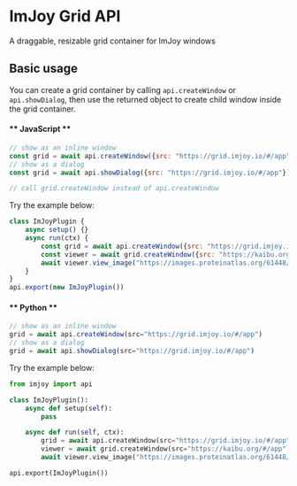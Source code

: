 # ImJoy Grid API

A draggable, resizable grid container for ImJoy windows

## Basic usage
You can create a grid container by calling `api.createWindow` or `api.showDialog`, then use the returned object to create child window inside the grid container.

<!-- tabs:start -->

#### ** JavaScript **
```js
// show as an inline window
const grid = await api.createWindow({src: "https://grid.imjoy.io/#/app"})
// show as a dialog
const grid = await api.showDialog({src: "https://grid.imjoy.io/#/app"})

// call grid.createWindow instead of api.createWindow
```

Try the example below:
<!-- ImJoyPlugin: {"type": "web-worker", "editor_height": "400px"} -->
```js
class ImJoyPlugin {
    async setup() {}
    async run(ctx) {
        const grid = await api.createWindow({src: "https://grid.imjoy.io/#/app"})
        const viewer = await grid.createWindow({src: "https://kaibu.org/#/app", name: "Kaibu"})
        await viewer.view_image("https://images.proteinatlas.org/61448/1319_C10_2_blue_red_green.jpg")
    }
}
api.export(new ImJoyPlugin())
```

#### ** Python **
```js
// show as an inline window
grid = await api.createWindow(src="https://grid.imjoy.io/#/app")
// show as a dialog
grid = await api.showDialog(src="https://grid.imjoy.io/#/app")
```

Try the example below:

<!-- ImJoyPlugin: {"type": "native-python", "editor_height": "400px"} -->
```python
from imjoy import api

class ImJoyPlugin():
    async def setup(self):
        pass

    async def run(self, ctx):
        grid = await api.createWindow(src="https://grid.imjoy.io/#/app")
        viewer = await grid.createWindow(src="https://kaibu.org/#/app")
        await viewer.view_image("https://images.proteinatlas.org/61448/1319_C10_2_blue_red_green.jpg")

api.export(ImJoyPlugin())
```
<!-- tabs:end -->